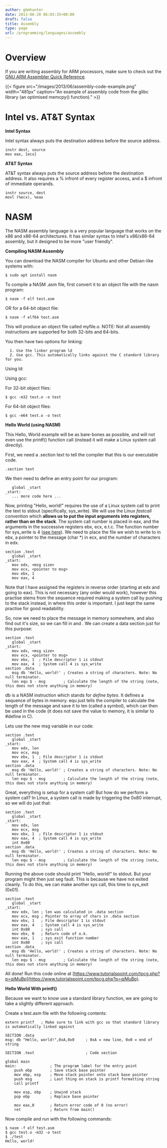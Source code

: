```yaml
---
author: gbmhunter
date: 2013-06-28 06:03:35+00:00
draft: false
title: Assembly
type: page
url: /programming/languages/assembly
---
```


# Overview




If you are writing assembly for ARM processors, make sure to check out the [GNU ARM Assembler Quick Reference](http://bel.gsi.de/scripts/gnu-arm-assy-quick-ref.pdf).



{{< figure src="/images/2013/06/assembly-code-example.png" width="481px" caption="An example of assembly code from the glibc library (an optimised memcpy() function)."  >}}



# Intel vs. AT&T Syntax




**Intel Syntax**




Intel syntax always puts the destination address before the source address.



    
    instr dest, source
    mov eax, [ecx]




**AT&T Syntax**




AT&T syntax always puts the source address before the destination address. It also requires a % infront of every register access, and a $ infront of immediate operands.



    
    instr source, dest
    movl (%ecx), %eax




# NASM




The NASM assembly language is a very popular language that works on the x86 and x86-64 architectures. It has similar syntax to Intel's x86/x86-64 assembly, but it designed to be more "user friendly".




**Compiling NASM Assembly**




You can download the NASM compiler for Ubuntu and other Debian-like systems with:



    
    $ sudo apt install nasm




To compile a NASM .asm file, first convert it to an object file with the nasm program:



    
    $ nasm -f elf test.asm




OR for a 64-bit object file:



    
    $ nasm -f elf64 test.asm




This will produce an object file called myfile.o. NOTE: Not all assembly instructions are supported for both 32-bits and 64-bits.




You then have two options for linking:





	  1. Use the linker program ld
	  2. Use gcc. This automatically links against the C standard library for you.



Using ld:




Using gcc:




For 32-bit object files:



    
    $ gcc -m32 test.o -o test




For 64-bit object files:



    
    $ gcc -m64 test.o -o test




**Hello World (using NASM)**




This Hello, World example will be as bare-bones as possible, and will not even use the printf() function call (instead it will make a Linux system call directly).




First, we need a .section text to tell the compiler that this is our executable code.



    
    .section text




We then need to define an entry point for our program:



    
       global _start
    _start:
       ... more code here ...




Now, printing "Hello, world!" requires the use of a Linux system call to print the text to stdout (specifically, sys_write). We will use the Linux _fastcall_ convention which **allows us to put the input arguments into registers, rather than on the stack**. The system call number is placed in eax, and the arguments in the successive registers ebx, ecx, e.t.c. The function number for sys_write is 4 ([see here](https://syscalls.kernelgrok.com/)). We need to place the file we wish to write to in ebx, a pointer to the message (char *) in ecx, and the number of characters in edx.



    
    section .text
       global _start
    _start:
       mov edx, <msg size>
       mov ecx, <pointer to msg>
       mov ebx, 1
       mov eax, 4
      




Note that I have assigned the registers in reverse order (starting at edx and going to eax). This is not necessary (any order would work), however this practise stems from the sequence required making a system call by pushing to the stack instead, in where this order is important. I just kept the same practise for good readability.




So, now we need to place the message in memory somewhere, and also find out it's size, so we can fill in <pointer to msg> and <msg size>. We can create a data section just for this purpose:



    
    section .text
       global _start
    _start:
       mov edx, <msg size>
       mov ecx, <pointer to msg>
       mov ebx, 1  ; File descriptor 1 is stdout
       mov eax, 4  ; System call 4 is sys_write
    section .data
       msg db 'Hello, world!' ; Creates a string of characters. Note: No null terminator.
       len equ $ - msg        ; Calculate the length of the string (note, this does not store anything in memory)




db is a NASM instruction which stands for _define bytes_. It defines a sequence of bytes in memory. equ just tells the compiler to calculate the length of the message and save it to len (called a symbol), which can then be used in the code (it does not save the value to memory, it is similar to #define in C).




Lets use the new msg variable in our code:



    
    section .text
       global _start
    _start:
       mov edx, len
       mov ecx, msg
       mov ebx, 1  ; File descriptor 1 is stdout
       mov eax, 4  ; System call 4 is sys_write
    section .data
       msg db 'Hello, world!' ; Creates a string of characters. Note: No null terminator.
       len equ $ - msg        ; Calculate the length of the string (note, this does not store anything in memory)




Great, everything is setup for a system call! But how do we perform a system call? In Linux, a system call is made by triggering the 0x80 interrupt, so we will do just that:



    
    section .text
       global _start
    _start:
       mov edx, len
       mov ecx, msg
       mov ebx, 1  ; File descriptor 1 is stdout
       mov eax, 4  ; System call 4 is sys_write
       int 0x80
    section .data
       msg db 'Hello, world!' ; Creates a string of characters. Note: No null terminator.
       len equ $ - msg        ; Calculate the length of the string (note, this does not store anything in memory)




Running the above code should print "Hello, world!" to stdout. But your program might then just seg fault. This is because we have not exited cleanly. To do this, we can make another sys call, this time to sys_exit (0x01).



    
    section .text
       global _start
    _start:
       mov edx, len ; len was calculated in .data section
       mov ecx, msg ; Pointer to array of chars in .data section
       mov ebx, 1   ; File descriptor 1 is stdout
       mov eax, 4   ; System call 4 is sys_write
       int 0x80     ; sys call
       mov ebx, 0   ; Return code of o.k.
       mov eax, 1   ; sys_exit function number
       int 0x80     ; sys call
    section .data
       msg db 'Hello, world!' ; Creates a string of characters. Note: No null terminator.
       len equ $ - msg        ; Calculate the length of the string (note, this does not store anything in memory)




All done! Run this code online at [https://www.tutorialspoint.com/tpcg.php?p=qjMuBp](https://www.tutorialspoint.com/tpcg.php?p=qjMuBp).




**Hello World With printf()**




Because we want to know use a standard library function, we are going to take a slightly different approach.




Create a test.asm file with the following contents:



    
    extern printf   ; Make sure to link with gcc so that standard library is automatically linked against
    
    SECTION .data
    msg: db "Hello, world!",0xA,0x0     ; 0xA = new line, 0x0 = end of string
    
    SECTION .text                       ; Code section
    
    global main
    main:               ; The program label for the entry point
        push ebp        ; Save stack base pointer
        mov ebp, esp    ; Move stack pointer onto stack base pointer
        push msg        ; Last thing on stack is printf formatting string
        call printf
    
        mov esp, ebp    ; Unwind stack
        pop ebp         ; Replace base pointer
    
        mov eax,0       ; Return error code of 0 (no error)
        ret             ; Return from main()




Now compile and run with the following commands:



    
    $ nasm -f elf test.asm
    $ gcc test.o -m32 -o test
    $ ./test
    Hello, world!






